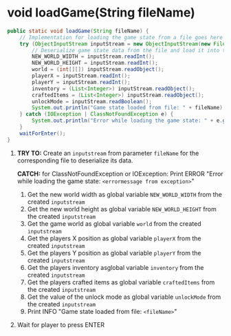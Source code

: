 # void loadGame(String fileName)

```java
public static void loadGame(String fileName) {
    // Implementation for loading the game state from a file goes here
    try (ObjectInputStream inputStream = new ObjectInputStream(new FileInputStream(fileName))) {
        // Deserialize game state data from the file and load it into the program
        NEW_WORLD_WIDTH = inputStream.readInt();
        NEW_WORLD_HEIGHT = inputStream.readInt();
        world = (int[][]) inputStream.readObject();
        playerX = inputStream.readInt();
        playerY = inputStream.readInt();
        inventory = (List<Integer>) inputStream.readObject();
        craftedItems = (List<Integer>) inputStream.readObject();
        unlockMode = inputStream.readBoolean();
        System.out.println("Game state loaded from file: " + fileName);
    } catch (IOException | ClassNotFoundException e) {
        System.out.println("Error while loading the game state: " + e.getMessage());
    }
    waitForEnter();
}
```
1. **TRY TO:** Create an `inputstream` from parameter `fileName` for the corresponding file to deserialize its data.

   **CATCH:** for ClassNotFoundException or IOException: Print ERROR "Error while loading the game state: `<errormessage from exception>`"
   1. Get the new world width as global variable `NEW_WORLD_WIDTH` from the created `inputstream`
   2. Get the new world height as global variable `NEW_WORLD_HEIGHT` from the created `inputstream`
   3. Get the game world as global variable `world` from the created `inputstream`
   4. Get the players X position as global variable `playerX` from the created `inputstream`
   5. Get the players Y position as global variable `playerY` from the created `inputstream`
   6. Get the players inventory asglobal variable  `inventory` from the created `inputstream`
   7. Get the players crafted items as global variable `craftedItems` from the created `inputstream`
   8. Get the value of the unlock mode as global variable `unlockMode` from the created `inputstream`
   9.  Print INFO "Game state loaded from file: `<fileName>`"
2.  Wait for player to press ENTER
